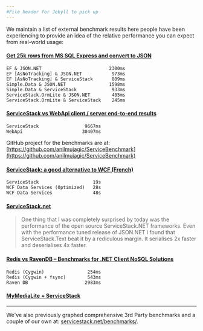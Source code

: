 ```yaml
---
#File header for Jekyll to pick up 
---
```

We maintain a list of external benchmark results here people have been experiencing to provide an idea of the relative performance you can expect from real-world usage:

#### [Get 25k rows from MS SQL Express and convert to JSON](https://twitter.com/lukaszgasior/status/331704240085028864)

    EF & JSON.NET                         2300ms
    EF [AsNoTracking] & JSON.NET           973ms
    EF [AsNoTracking] & ServiceStack       809ms
    Simple.Data & JSON.NET                1598ms
    Simple.Data & ServiceStack             933ms
    ServiceStack.OrmLite & JSON.NET        405ms
    ServiceStack.OrmLite & ServiceStack    245ms

#### [ServiceStack vs WebApi client / server end-to-end results](https://twitter.com/anilmujagic/status/272544925478973440)

    ServiceStack                 9667ms
    WebApi                      30407ms

GitHub project for the benchmarks are at:
[https://github.com/anilmujagic/ServiceBenchmark](https://github.com/anilmujagic/ServiceBenchmark)

#### [ServiceStack: a good alternative to WCF (French)](http://sgbd.arbinada.com/node/77)

    ServiceStack                    19s
    WCF Data Services (Optimized)   28s
    WCF Data Services               48s

#### [ServiceStack.net](http://fir3pho3nixx.blogspot.com/2011/04/servicestacknet.html)

> One thing that I was completely surprised by today was the performance of the open source ServiceStack.NET frameworks. Even with the performance tuned release of JSON.NET I found that ServiceStack.Text beat it by a rediculous margin. It serialises 2x faster and deserialises 4x faster.

#### [Redis vs RavenDB – Benchmarks for .NET Client NoSQL Solutions](http://www.servicestack.net/mythz_blog/?p=474)

    Redis (Cygwin)                254ms
    Redis (Cygwin + fsync)        543ms
    Raven DB                     2983ms

#### [MyMediaLite + ServiceStack](http://www.marrk.nl/post/mymedialite-servicestack/) 

------

We've also previously graphed comprehensive 3rd Party benchmarks and a couple of our own at: [servicestack.net/benchmarks/](http://mono.servicestack.net/benchmarks/).

